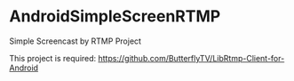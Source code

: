# AndroidSimpleScreenRTMP
Simple Screencast by RTMP Project

This project is required: https://github.com/ButterflyTV/LibRtmp-Client-for-Android
